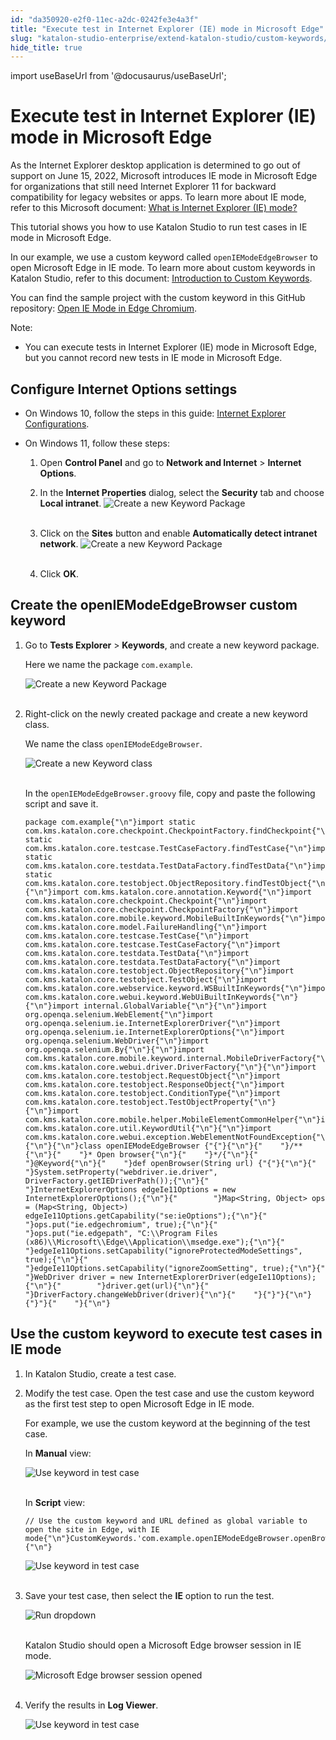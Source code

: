 ```yaml
---
id: "da350920-e2f0-11ec-a2dc-0242fe3e4a3f"
title: "Execute test in Internet Explorer (IE) mode in Microsoft Edge"
slug: "katalon-studio-enterprise/extend-katalon-studio/custom-keywords/execute-test-in-internet-explorer-ie-mode-in-microsoft-edge"
hide_title: true
---
```

import useBaseUrl from '@docusaurus/useBaseUrl';


# <a id="id" class="anchor_top_offset"/><a id="ariaid-title1" class="anchor_top_offset"/>Execute test in Internet Explorer (IE) mode in Microsoft Edge

<p xmlns="http://www.w3.org/1999/xhtml" className="p">As the Internet Explorer desktop application is determined to go out of support on June 15, 2022, Microsoft introduces IE mode in Microsoft Edge for organizations that still need Internet Explorer 11 for backward compatibility for legacy websites or apps. To learn more about IE mode, refer to this Microsoft document: <a className="xref j-external-link" href="https://docs.microsoft.com/en-us/deployedge/edge-ie-mode" target="_blank">What is Internet Explorer (IE) mode?</a> </p> 
<p xmlns="http://www.w3.org/1999/xhtml" className="p">This tutorial shows you how to use Katalon Studio to run test cases in IE mode in Microsoft Edge.</p> 
<p xmlns="http://www.w3.org/1999/xhtml" className="p">In our example, we use a custom keyword called <code className="ph codeph">openIEModeEdgeBrowser</code> to open Microsoft Edge in IE mode. To learn more about custom keywords in Katalon Studio, refer to this document: <a className="xref" href="/docs/katalon-studio-enterprise/extend-katalon-studio/custom-keywords/introduction-to-custom-keywords">Introduction to Custom Keywords</a>.</p> 
<p xmlns="http://www.w3.org/1999/xhtml" className="p">You can find the sample project with the custom keyword in this GitHub repository: <a className="xref j-external-link" href="https://github.com/ducnguyen505/Open-IE-Mode-Edge-Sample-Project" target="_blank">Open IE Mode in Edge Chromium</a>.</p> 
<div xmlns="http://www.w3.org/1999/xhtml" className="note note note_note"><span className="note__title">Note:</span> 
  <ul className="ul"><li className="li">You can execute tests in Internet Explorer (IE) mode in Microsoft Edge, but you cannot record new tests in IE mode in Microsoft Edge.</li></ul>
</div>

## <a id="id_1" class="anchor_top_offset"/>Configure Internet Options settings

<ul xmlns="http://www.w3.org/1999/xhtml" className="ul"><li className="li">     <p className="p">On Windows 10, follow the steps in this guide: <a className="xref" href="/docs/katalon-studio-enterprise/create-tests-and-projects/configure-test-cases/web-testing/internet-explorer-configurations">Internet         Explorer Configurations</a>.</p>   </li><li className="li">     <p className="p">On Windows 11, follow these steps:</p>     <ol className="ol"><li className="li">         <p className="p">Open <strong className="ph b">Control Panel</strong> and go to <strong className="ph b">Network             and Internet</strong> &gt; <strong className="ph b">Internet Options</strong>.</p>       </li><li className="li">         <p className="p">In the <strong className="ph b">Internet Properties</strong> dialog, select the           <strong className="ph b">Security</strong> tab and choose <strong className="ph b">Local             intranet</strong>. <img className="image" src={useBaseUrl("https://github.com/katalon-studio/docs-images/raw/master/katalon-studio/tutorials/run-test-in-edge-with-IE-mode/Internet-Properties-dialog.png")} alt="Create a new Keyword Package" /><br /><br />         </p>       </li><li className="li">         <p className="p">Click on the <strong className="ph b">Sites</strong> button and enable           <strong className="ph b">Automatically detect intranet network</strong>. <img className="image" src={useBaseUrl("https://github.com/katalon-studio/docs-images/raw/master/katalon-studio/tutorials/run-test-in-edge-with-IE-mode/Local-intranet-selected.png")} alt="Create a new Keyword Package" /><br /><br />         </p>       </li><li className="li">         <p className="p">Click <strong className="ph b">OK</strong>.</p>       </li></ol>   </li></ul> 

## <a id="id_2" class="anchor_top_offset"/>Create the openIEModeEdgeBrowser custom keyword

<ol xmlns="http://www.w3.org/1999/xhtml" className="ol"><li className="li">     <p className="p">Go to <strong className="ph b">Tests Explorer</strong> &gt;       <strong className="ph b">Keywords</strong>, and create a new keyword package.</p>     <p className="p">Here we name the package <code className="ph codeph">com.example</code>.</p>     <p className="p">       <img className="image" src={useBaseUrl("https://github.com/katalon-studio/docs-images/raw/master/katalon-studio/tutorials/run-test-in-edge-with-IE-mode/KS-Create-new-keyword-package.png")} alt="Create a new Keyword Package" /><br /><br />     </p>   </li><li className="li">     <p className="p">Right-click on the newly created package and create a new       keyword class.</p>     <p className="p">We name the class <code className="ph codeph">openIEModeEdgeBrowser</code>.</p>     <p className="p">       <img className="image" src={useBaseUrl("https://github.com/katalon-studio/docs-images/raw/master/katalon-studio/tutorials/run-test-in-edge-with-IE-mode/KS-Create-new-keyword-class.png")} alt="Create a new Keyword class" /><br /><br />     </p>     <p className="p">In the <code className="ph codeph">openIEModeEdgeBrowser.groovy</code> file, copy and       paste the following script and save it.</p>     <pre className="pre codeblock"><code>package com.example{"\n"}import static com.kms.katalon.core.checkpoint.CheckpointFactory.findCheckpoint{"\n"}import static com.kms.katalon.core.testcase.TestCaseFactory.findTestCase{"\n"}import static com.kms.katalon.core.testdata.TestDataFactory.findTestData{"\n"}import static com.kms.katalon.core.testobject.ObjectRepository.findTestObject{"\n"}{"\n"}import com.kms.katalon.core.annotation.Keyword{"\n"}import com.kms.katalon.core.checkpoint.Checkpoint{"\n"}import com.kms.katalon.core.checkpoint.CheckpointFactory{"\n"}import com.kms.katalon.core.mobile.keyword.MobileBuiltInKeywords{"\n"}import com.kms.katalon.core.model.FailureHandling{"\n"}import com.kms.katalon.core.testcase.TestCase{"\n"}import com.kms.katalon.core.testcase.TestCaseFactory{"\n"}import com.kms.katalon.core.testdata.TestData{"\n"}import com.kms.katalon.core.testdata.TestDataFactory{"\n"}import com.kms.katalon.core.testobject.ObjectRepository{"\n"}import com.kms.katalon.core.testobject.TestObject{"\n"}import com.kms.katalon.core.webservice.keyword.WSBuiltInKeywords{"\n"}import com.kms.katalon.core.webui.keyword.WebUiBuiltInKeywords{"\n"}{"\n"}import internal.GlobalVariable{"\n"}{"\n"}import org.openqa.selenium.WebElement{"\n"}import org.openqa.selenium.ie.InternetExplorerDriver{"\n"}import org.openqa.selenium.ie.InternetExplorerOptions{"\n"}import org.openqa.selenium.WebDriver{"\n"}import org.openqa.selenium.By{"\n"}{"\n"}import com.kms.katalon.core.mobile.keyword.internal.MobileDriverFactory{"\n"}import com.kms.katalon.core.webui.driver.DriverFactory{"\n"}{"\n"}import com.kms.katalon.core.testobject.RequestObject{"\n"}import com.kms.katalon.core.testobject.ResponseObject{"\n"}import com.kms.katalon.core.testobject.ConditionType{"\n"}import com.kms.katalon.core.testobject.TestObjectProperty{"\n"}{"\n"}import com.kms.katalon.core.mobile.helper.MobileElementCommonHelper{"\n"}import com.kms.katalon.core.util.KeywordUtil{"\n"}{"\n"}import com.kms.katalon.core.webui.exception.WebElementNotFoundException{"\n"}{"\n"}{"\n"}class openIEModeEdgeBrowser {"{"}{"\n"}{"    "}/**{"\n"}{"    "}* Open browser{"\n"}{"    "}*/{"\n"}{"    "}@Keyword{"\n"}{"    "}def openBrowser(String url) {"{"}{"\n"}{"        "}System.setProperty("webdriver.ie.driver", DriverFactory.getIEDriverPath());{"\n"}{"        "}InternetExplorerOptions edgeIe11Options = new InternetExplorerOptions();{"\n"}{"        "}Map&lt;String, Object&gt; ops = (Map&lt;String, Object&gt;) edgeIe11Options.getCapability("se:ieOptions");{"\n"}{"        "}ops.put("ie.edgechromium", true);{"\n"}{"        "}ops.put("ie.edgepath", "C:\\Program Files (x86)\\Microsoft\\Edge\\Application\\msedge.exe");{"\n"}{"        "}edgeIe11Options.setCapability("ignoreProtectedModeSettings", true);{"\n"}{"        "}edgeIe11Options.setCapability("ignoreZoomSetting", true);{"\n"}{"        "}WebDriver driver = new InternetExplorerDriver(edgeIe11Options);{"\n"}{"        "}driver.get(url){"\n"}{"        "}DriverFactory.changeWebDriver(driver){"\n"}{"    "}{"}"}{"\n"}{"}"}{"    "}{"\n"}</code></pre>   </li></ol> 

## <a id="concept-1730" class="anchor_top_offset"/>Use the custom keyword to execute test cases in IE mode

<div xmlns="http://www.w3.org/1999/xhtml" className="p"><ol className="ol"><li className="li"><p className="p">In Katalon Studio, create a test case.</p></li><li className="li"><p className="p">Modify the test case. Open the test case and use the custom
        keyword as the first test step to open Microsoft Edge in IE
        mode.</p>
      <p className="p">For example, we use the custom keyword at the beginning of the
        test case.</p>
      <p className="p">In <strong className="ph b">Manual</strong> view:</p>
      <p className="p"><img className="image" src={useBaseUrl("https://github.com/katalon-studio/docs-images/raw/master/katalon-studio/tutorials/run-test-in-edge-with-IE-mode/KS-Test-case-manual-view.png")} alt="Use keyword in test case" /><br /><br /></p>
      <p className="p">In <strong className="ph b">Script</strong> view:</p>
      <pre className="pre codeblock"><code>// Use the custom keyword and URL defined as global variable to open the site in Edge, with IE mode{"\n"}CustomKeywords.'com.example.openIEModeEdgeBrowser.openBrowser'(GlobalVariable.G_SiteURL){"\n"}</code></pre>
      <p className="p"><img className="image" src={useBaseUrl("https://github.com/katalon-studio/docs-images/raw/master/katalon-studio/tutorials/run-test-in-edge-with-IE-mode/KS-Use-custom-keyword-in-test-case.png")} alt="Use keyword in test case" /><br /><br /></p></li><li className="li"><p className="p">Save your test case, then select the <strong className="ph b">IE</strong> option
        to run the test.</p>
      <p className="p"><img className="image" src={useBaseUrl("https://github.com/katalon-studio/docs-images/raw/master/katalon-studio/tutorials/run-test-in-edge-with-IE-mode/KS-Run-dropdown-IE.png")} alt="Run dropdown" /><br /><br /></p>
      <p className="p">Katalon Studio should open a Microsoft Edge browser session in
        IE mode.</p>
      <p className="p"><img className="image" src={useBaseUrl("https://github.com/katalon-studio/docs-images/raw/master/katalon-studio/tutorials/run-test-in-edge-with-IE-mode/AUT-opened-in-IE-mode.png")} alt="Microsoft Edge browser session opened" /><br /><br /></p></li><li className="li"><p className="p">Verify the results in <strong className="ph b">Log Viewer</strong>.</p>
      <p className="p"><img className="image" src={useBaseUrl("https://github.com/katalon-studio/docs-images/raw/master/katalon-studio/tutorials/run-test-in-edge-with-IE-mode/KS-Log-View-results.png")} alt="Use keyword in test case" /><br /><br /></p></li></ol></div>
